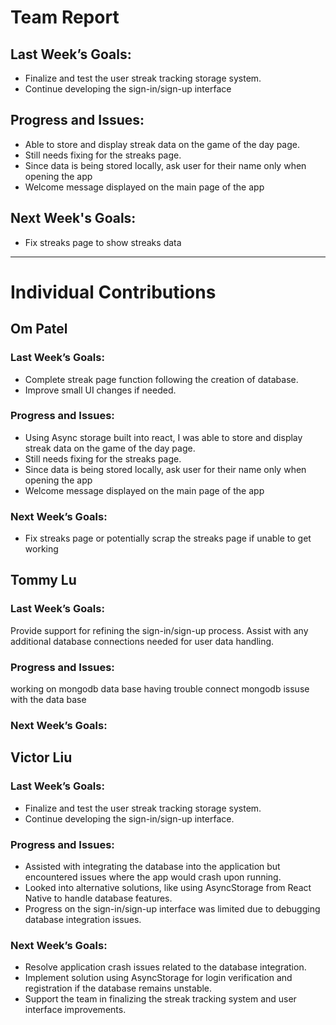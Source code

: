 # Team Report

## Last Week’s Goals:
- Finalize and test the user streak tracking storage system.
- Continue developing the sign-in/sign-up interface
  
## Progress and Issues:
- Able to store and display streak data on the game of the day page.
- Still needs fixing for the streaks page.
- Since data is being stored locally, ask user for their name only when opening the app
- Welcome message displayed on the main page of the app
  
## Next Week's Goals:
- Fix streaks page to show streaks data
---

# Individual Contributions

## Om Patel

### Last Week’s Goals:
- Complete streak page function following the creation of database.
- Improve small UI changes if needed.

### Progress and Issues:
- Using Async storage built into react, I was able to store and display streak data on the game of the day page.
- Still needs fixing for the streaks page.
- Since data is being stored locally, ask user for their name only when opening the app
- Welcome message displayed on the main page of the app

### Next Week’s Goals:
- Fix streaks page or potentially scrap the streaks page if unable to get working


## Tommy Lu
### Last Week’s Goals:
Provide support for refining the sign-in/sign-up process.
Assist with any additional database connections needed for user data handling.

### Progress and Issues:
working on mongodb data base 
having trouble connect mongodb
issuse with the data base
### Next Week’s Goals:



## Victor Liu

### Last Week’s Goals:
- Finalize and test the user streak tracking storage system.  
- Continue developing the sign-in/sign-up interface.  

### Progress and Issues:
- Assisted with integrating the database into the application but encountered issues where the app would crash upon running.  
- Looked into alternative solutions, like using AsyncStorage from React Native to handle database features.  
- Progress on the sign-in/sign-up interface was limited due to debugging database integration issues.  

### Next Week’s Goals:
- Resolve application crash issues related to the database integration.  
- Implement  solution using AsyncStorage for login verification and registration if the database remains unstable.  
- Support the team in finalizing the streak tracking system and user interface improvements.  
